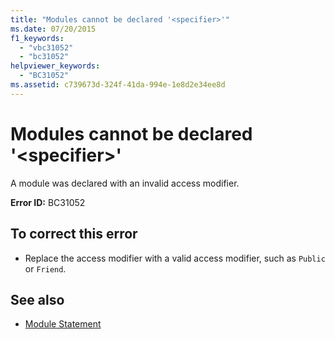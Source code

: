 ```yaml
---
title: "Modules cannot be declared '<specifier>'"
ms.date: 07/20/2015
f1_keywords: 
  - "vbc31052"
  - "bc31052"
helpviewer_keywords: 
  - "BC31052"
ms.assetid: c739673d-324f-41da-994e-1e8d2e34ee8d
---
```

# Modules cannot be declared '\<specifier>'
A module was declared with an invalid access modifier.  
  
 **Error ID:** BC31052  
  
## To correct this error  
  
- Replace the access modifier with a valid access modifier, such as `Public` or `Friend`.  
  
## See also

- [Module Statement](../../visual-basic/language-reference/statements/module-statement.md)
